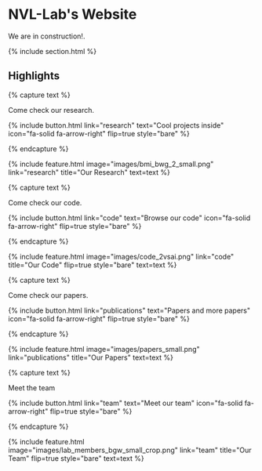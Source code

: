 ---
---

# NVL-Lab's Website

We are in construction!.

{% include section.html %}

## Highlights

{% capture text %}

Come check our research.

{%
  include button.html
  link="research"
  text="Cool projects inside"
  icon="fa-solid fa-arrow-right"
  flip=true
  style="bare"
%}

{% endcapture %}

{%
  include feature.html
  image="images/bmi_bwg_2_small.png"
  link="research"
  title="Our Research"
  text=text
%}

{% capture text %}

Come check our code.

{%
  include button.html
  link="code"
  text="Browse our code"
  icon="fa-solid fa-arrow-right"
  flip=true
  style="bare"
%}

{% endcapture %}

{%
  include feature.html
  image="images/code_2vsai.png"
  link="code"
  title="Our Code"
  flip=true
  style="bare"
  text=text
%}

{% capture text %}

Come check our papers.

{%
  include button.html
  link="publications"
  text="Papers and more papers"
  icon="fa-solid fa-arrow-right"
  flip=true
  style="bare"
%}

{% endcapture %}

{%
  include feature.html
  image="images/papers_small.png"
  link="publications"
  title="Our Papers"
  text=text
%}


{% capture text %}

Meet the team

{%
  include button.html
  link="team"
  text="Meet our team"
  icon="fa-solid fa-arrow-right"
  flip=true
  style="bare"
%}

{% endcapture %}

{%
  include feature.html
  image="images/lab_members_bgw_small_crop.png"
  link="team"
  title="Our Team"
  flip=true
  style="bare"
  text=text
%}
